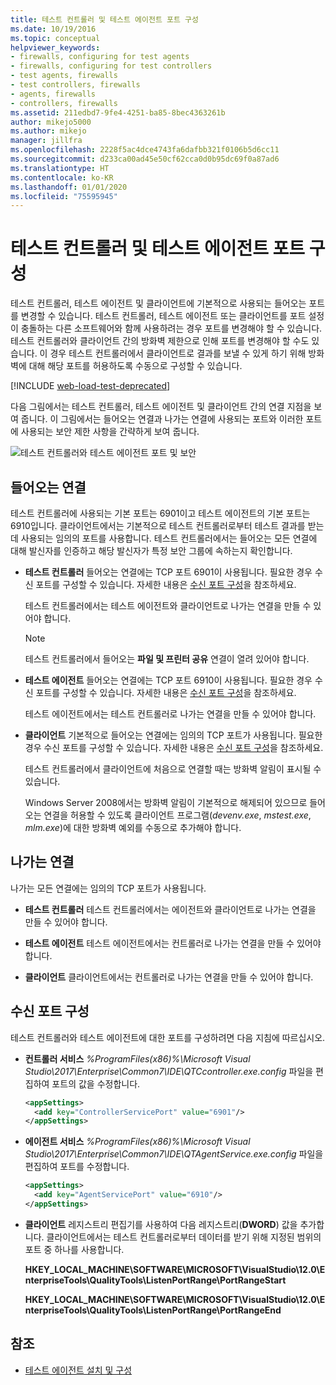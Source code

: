 ```yaml
---
title: 테스트 컨트롤러 및 테스트 에이전트 포트 구성
ms.date: 10/19/2016
ms.topic: conceptual
helpviewer_keywords:
- firewalls, configuring for test agents
- firewalls, configuring for test controllers
- test agents, firewalls
- test controllers, firewalls
- agents, firewalls
- controllers, firewalls
ms.assetid: 211edbd7-9fe4-4251-ba85-8bec4363261b
author: mikejo5000
ms.author: mikejo
manager: jillfra
ms.openlocfilehash: 2228f5ac4dce4743fa6dafbb321f0106b5d6cc11
ms.sourcegitcommit: d233ca00ad45e50cf62cca0d0b95dc69f0a87ad6
ms.translationtype: HT
ms.contentlocale: ko-KR
ms.lasthandoff: 01/01/2020
ms.locfileid: "75595945"
---
```

# <a name="configure-ports-for-test-controllers-and-test-agents"></a>테스트 컨트롤러 및 테스트 에이전트 포트 구성

테스트 컨트롤러, 테스트 에이전트 및 클라이언트에 기본적으로 사용되는 들어오는 포트를 변경할 수 있습니다. 테스트 컨트롤러, 테스트 에이전트 또는 클라이언트를 포트 설정이 충돌하는 다른 소프트웨어와 함께 사용하려는 경우 포트를 변경해야 할 수 있습니다. 테스트 컨트롤러와 클라이언트 간의 방화벽 제한으로 인해 포트를 변경해야 할 수도 있습니다. 이 경우 테스트 컨트롤러에서 클라이언트로 결과를 보낼 수 있게 하기 위해 방화벽에 대해 해당 포트를 허용하도록 수동으로 구성할 수 있습니다.

[!INCLUDE [web-load-test-deprecated](includes/web-load-test-deprecated.md)]

다음 그림에서는 테스트 컨트롤러, 테스트 에이전트 및 클라이언트 간의 연결 지점을 보여 줍니다. 이 그림에서는 들어오는 연결과 나가는 연결에 사용되는 포트와 이러한 포트에 사용되는 보안 제한 사항을 간략하게 보여 줍니다.

![테스트 컨트롤러와 테스트 에이전트 포트 및 보안](../test/media/test-controller-agent-firewall.png)

## <a name="incoming-connections"></a>들어오는 연결

테스트 컨트롤러에 사용되는 기본 포트는 6901이고 테스트 에이전트의 기본 포트는 6910입니다. 클라이언트에서는 기본적으로 테스트 컨트롤러로부터 테스트 결과를 받는 데 사용되는 임의의 포트를 사용합니다. 테스트 컨트롤러에서는 들어오는 모든 연결에 대해 발신자를 인증하고 해당 발신자가 특정 보안 그룹에 속하는지 확인합니다.

- **테스트 컨트롤러** 들어오는 연결에는 TCP 포트 6901이 사용됩니다. 필요한 경우 수신 포트를 구성할 수 있습니다. 자세한 내용은 [수신 포트 구성](#configure-the-incoming-ports)을 참조하세요.

    테스트 컨트롤러에서는 테스트 에이전트와 클라이언트로 나가는 연결을 만들 수 있어야 합니다.

    > [!NOTE]
    > 테스트 컨트롤러에서 들어오는 **파일 및 프린터 공유** 연결이 열려 있어야 합니다.

- **테스트 에이전트** 들어오는 연결에는 TCP 포트 6910이 사용됩니다. 필요한 경우 수신 포트를 구성할 수 있습니다. 자세한 내용은 [수신 포트 구성](#configure-the-incoming-ports)을 참조하세요.

   테스트 에이전트에서는 테스트 컨트롤러로 나가는 연결을 만들 수 있어야 합니다.

- **클라이언트** 기본적으로 들어오는 연결에는 임의의 TCP 포트가 사용됩니다. 필요한 경우 수신 포트를 구성할 수 있습니다. 자세한 내용은 [수신 포트 구성](#configure-the-incoming-ports)을 참조하세요.

   테스트 컨트롤러에서 클라이언트에 처음으로 연결할 때는 방화벽 알림이 표시될 수 있습니다.

   Windows Server 2008에서는 방화벽 알림이 기본적으로 해제되어 있으므로 들어오는 연결을 허용할 수 있도록 클라이언트 프로그램(*devenv.exe*, *mstest.exe*, *mlm.exe*)에 대한 방화벽 예외를 수동으로 추가해야 합니다.

## <a name="outgoing-connections"></a>나가는 연결

나가는 모든 연결에는 임의의 TCP 포트가 사용됩니다.

- **테스트 컨트롤러** 테스트 컨트롤러에서는 에이전트와 클라이언트로 나가는 연결을 만들 수 있어야 합니다.

- **테스트 에이전트** 테스트 에이전트에서는 컨트롤러로 나가는 연결을 만들 수 있어야 합니다.

- **클라이언트** 클라이언트에서는 컨트롤러로 나가는 연결을 만들 수 있어야 합니다.

## <a name="configure-the-incoming-ports"></a>수신 포트 구성

테스트 컨트롤러와 테스트 에이전트에 대한 포트를 구성하려면 다음 지침에 따르십시오.

- **컨트롤러 서비스** *%ProgramFiles(x86)%\Microsoft Visual Studio\2017\Enterprise\Common7\IDE\QTCcontroller.exe.config* 파일을 편집하여 포트의 값을 수정합니다.

    ```xml
    <appSettings>
      <add key="ControllerServicePort" value="6901"/>
    </appSettings>
    ```

- **에이전트 서비스** *%ProgramFiles(x86)%\Microsoft Visual Studio\2017\Enterprise\Common7\IDE\QTAgentService.exe.config* 파일을 편집하여 포트를 수정합니다.

    ```xml
    <appSettings>
      <add key="AgentServicePort" value="6910"/>
    </appSettings>
    ```

- **클라이언트** 레지스트리 편집기를 사용하여 다음 레지스트리(**DWORD**) 값을 추가합니다. 클라이언트에서는 테스트 컨트롤러로부터 데이터를 받기 위해 지정된 범위의 포트 중 하나를 사용합니다.

     **HKEY_LOCAL_MACHINE\SOFTWARE\MICROSOFT\VisualStudio\12.0\EnterpriseTools\QualityTools\ListenPortRange\PortRangeStart**

     **HKEY_LOCAL_MACHINE\SOFTWARE\MICROSOFT\VisualStudio\12.0\EnterpriseTools\QualityTools\ListenPortRange\PortRangeEnd**

## <a name="see-also"></a>참조

- [테스트 에이전트 설치 및 구성](../test/lab-management/install-configure-test-agents.md)

